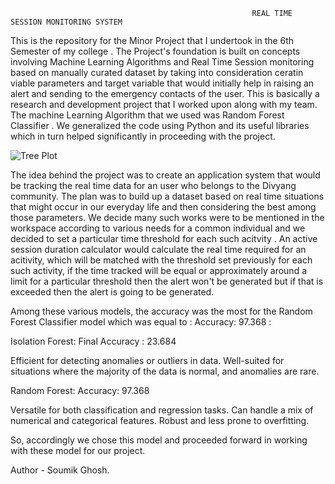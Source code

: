                                                           REAL TIME SESSION MONITORING SYSTEM 


This is the repository for the Minor Project that I undertook in the 6th Semester of my college .
The Project's foundation is built on concepts involving Machine Learning Algorithms and Real Time Session monitoring
based on manually curated dataset by taking into consideration ceratin viable parameters and target variable that would initially help in 
raising an alert and sending to the emergency contacts of the user. This is basically a research and development project that I worked upon 
along with my team. The machine Learning Algorithm that we used was Random Forest Classifier . We generalized the code using Python and its useful libraries 
which in turn helped significantly in proceeding with the project.

![Tree Plot](https://github.com/Soumik-Ghosh-2924/Minor-Project-6S/assets/115470141/9e372964-e457-4c5e-be17-a3fdb1cef28a)


The idea behind the project was to create an application system that would be tracking the real time data for an user who belongs to the Divyang community. 
The plan was to build up a dataset based on real time situations that might occur in our everyday life and then considering the best among those parameters.
We decide many such works were to be mentioned in the workspace according to various needs for a common individual and we decided to set a particular time threshold 
for each such acitvity . An active session duration calculator would calculate the real time required for an acitivity, which will be matched with the threshold set previously
for each such activity, if the time tracked will be equal or approximately around a limit for  a particular threshold then the alert won't be generated but if that is exceeded
then the alert is going to be generated.

Among these various models, the accuracy was the most for the Random Forest Classifier model which was equal to : Accuracy: 97.368   : 


Isolation Forest: Final Accuracy : 23.684

Efficient for detecting anomalies or outliers in data.
Well-suited for situations where the majority of the data is normal, and anomalies are rare.



Random Forest:  Accuracy: 97.368

Versatile for both classification and regression tasks.
Can handle a mix of numerical and categorical features.
Robust and less prone to overfitting.


So, accordingly we chose this model and proceeded forward in working with these model for our project.



Author - Soumik Ghosh.

